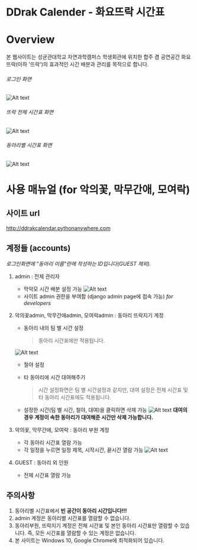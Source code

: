 DDrak Calender - 화요뜨락 시간표
===============================

# Overview
본 웹사이트는 성균관대학교 자연과학캠퍼스 학생회관에 위치한 합주 겸 공연공간 화요뜨락(이하 '뜨락')의 효과적인 시간 배분과 관리를 목적으로 합니다.
###### 로그인 화면
![Alt text](/githubimages/login.png)

###### 뜨락 전체 시간표 화면
![Alt text](/githubimages/timetable_default.png)

###### 동아리별 시간표 화면
![Alt text](/githubimages/timetable_club.png)


# 사용 매뉴얼 (for 악의꽃, 막무간애, 모여락)
사이트 url
-------------------
<http://ddrakcalendar.pythonanywhere.com>

계정들 (accounts)
-------------------
*로그인화면에 "동아리 이름"란에 작성하는 ID입니다(GUEST 제외).*
1. admin : 전체 관리자
	* 막악모 시간 배분 설정 가능
	![Alt text](/githubimages/setTime.png)
	* 사이트 admin 권한을 부여함 (django admin page에 접속 가능)
    *for developers*

2.  악의꽃admin, 막무간애admin, 모여락admin : 동아리 뜨락지기 계정
	* 동아리 내의 팀 별 시간 설정  
	    > 동아리 시간표에만 적용됩니다.

	![Alt text](/githubimages/set_club_time.png)
	* 철야 설정
	* 타 동아리에 시간 대여해주기
	    > 시간 설정화면은 팀 별 시간설정과 같지만, 대여 설정은 전체 시간표 및 타 동아리 시간표에도 적용됩니다.

	* 설정한 시간(팀 별 시간, 철야, 대여)을 클릭하면 삭제 가능
	![Alt text](/githubimages/delete_event.PNG)
	__대여의 경우 계정이 속한 동아리가 대여해준 시간만 삭제 가능합니다.__

3. 악의꽃, 막무간애, 모여락 : 동아리 부원 계정
	* 각 동아리 시간표 열람 가능
	* 각 일정을 누르면 일정 제목, 시작시간, 끝시간 열람 가능
	![Alt text](/githubimages/see_event.PNG)
4. GUEST : 동아리 외 인원
	* 전체 시간표 열람 가능

주의사항
-------------------
1. 동아리별 시간표에서 __빈 공간이 동아리 시간입니다!!!__
2. admin 계정은 동아리별 시간표를 열람할 수 없습니다.
3. 동아리부원, 뜨락지기 계정은 전체 시간표 및 본인 동아리 시간표만 열람할 수 있습니다.
즉, 모든 시간표를 열람할 수 있는 계정은 없습니다.
4. 본 사이트는 Windows 10, Google Chrome에 최적화되어 있습니다.
